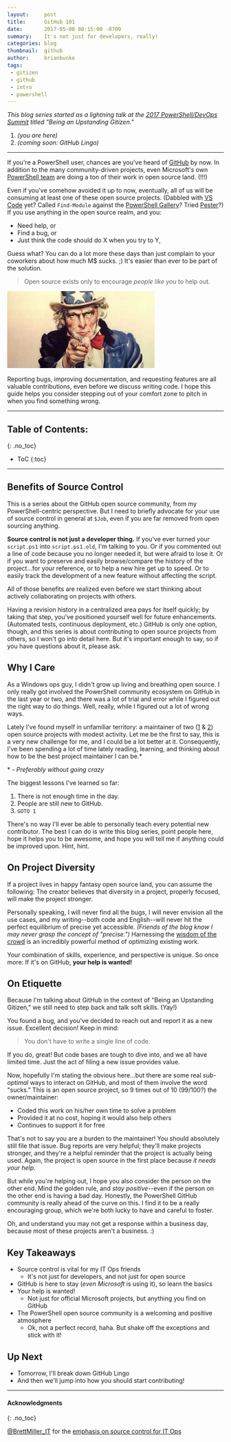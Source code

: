 ```yaml
---
layout:     post
title:      GitHub 101
date:       2017-05-08 08:15:00 -0700
summary:    It's not just for developers, really!
categories: blog
thumbnail:  github
author:     brianbunke
tags:
 - gitizen
 - github
 - intro
 - powershell
---
```


_This blog series started as a lightning talk at the [2017 PowerShell/DevOps Summit] titled "Being an Upstanding Gitizen."_

1. _(you are here)_
2. _(coming soon: GitHub Lingo)_

---

If you're a PowerShell user, chances are you've heard of [GitHub] by now. In addition to the many community-driven projects, even Microsoft's own [PowerShell team] are doing a ton of their work in open source land. (!!!)

Even if you've somehow avoided it up to now, eventually, all of us will be consuming at least one of these open source projects. (Dabbled with [VS Code] yet? Called `Find-Module` against the [PowerShell Gallery]? Tried [Pester]?) If you use anything in the open source realm, and you:

- Need help, or
- Find a bug, or
- Just think the code should do X when you try to Y,

Guess what? You can do a lot more these days than just complain to your coworkers about how much M$ sucks. ;) It's easier than ever to be part of the solution.

> Open source exists only to encourage _people like you_ to help out.

![Uncle Sam](/images/unclesam.jpg)

Reporting bugs, improving documentation, and requesting features are all valuable contributions, even before we discuss writing code. I hope this guide helps you consider stepping out of your comfort zone to pitch in when you find something wrong.

---

## Table of Contents:
{: .no_toc}

- ToC
{:toc}

---

## Benefits of Source Control

This is a series about the GitHub open source community, from my PowerShell-centric perspective. But I need to briefly advocate for your use of source control in general at `$Job`, even if you are far removed from open sourcing anything.

**Source control is not just a developer thing.** If you've ever turned your `script.ps1` into `script.ps1.old`, I'm talking to you. Or if you commented out a line of code because you no longer needed it, but were afraid to lose it. Or if you want to preserve and easily browse/compare the history of the project...for your reference, or to help a new hire get up to speed. Or to easily track the development of a new feature without affecting the script.

All of those benefits are realized even before we start thinking about actively collaborating on projects with others.

Having a revision history in a centralized area pays for itself quickly; by taking that step, you've positioned yourself well for future enhancements. (Automated tests, continuous deployment, etc.) GitHub is only one option, though, and this series is about contributing to open source projects from others, so I won't go into detail here. But it's important enough to say, so if you have questions about it, please ask.

## Why I Care

As a Windows ops guy, I didn't grow up living and breathing open source. I only really got involved the PowerShell community ecosystem on GitHub in the last year or two, and there was a lot of trial and error while I figured out the right way to do things. Well, really, while I figured out a lot of wrong ways.

Lately I've found myself in unfamiliar territory: a maintainer of two ([1] & [2]) open source projects with modest activity. Let me be the first to say, this is a very new challenge for me, and I could be a lot better at it. Consequently, I've been spending a lot of time lately reading, learning, and thinking about how to be the best project maintainer I can be.*

\* - _Preferably without going crazy_

The biggest lessons I've learned so far:

1. There is not enough time in the day.
2. People are still new to GitHub.
3. `GOTO 1`

There's no way I'll ever be able to personally teach every potential new contributor. The best I can do is write this blog series, point people here, hope it helps you to be awesome, and hope you will tell me if anything could be improved upon. Hint, hint.

## On Project Diversity

If a project lives in happy fantasy open source land, you can assume the following: The creator believes that diversity in a project, properly focused, will make the project stronger.

Personally speaking, I will never find all the bugs, I will never envision all the use cases, and my writing--both code and English--will never hit the perfect equilibrium of precise yet accessible. _(Friends of the blog know I may never grasp the concept of "precise.")_ Harnessing the [wisdom of the crowd] is an incredibly powerful method of optimizing existing work.

Your combination of skills, experience, and perspective is unique. So once more: If it's on GitHub, **your help is wanted!**

## On Etiquette

Because I'm talking about GitHub in the context of "Being an Upstanding Gitizen," we still need to step back and talk soft skills. (Yay!)

You found a bug, and you've decided to reach out and report it as a new issue. Excellent decision! Keep in mind:

> You don't have to write a single line of code.

If you do, great! But code bases are tough to dive into, and we all have limited time. Just the act of filing a new issue provides value.

Now, hopefully I'm stating the obvious here...but there are some real _sub-optimal_ ways to interact on GitHub, and most of them involve the word "sucks." This is an open source project, so 9 times out of 10 (99/100?) the owner/maintainer:

- Coded this work on his/her own time to solve a problem
- Provided it at no cost, hoping it would also help others
- Continues to support it for free

That's not to say you are a burden to the maintainer! You should absolutely still file that issue. Bug reports are very helpful; they'll make projects stronger, and they're a helpful reminder that the project is actually being used. Again, the project is open source in the first place because _it needs your help._

But while you're helping out, I hope you also consider the person on the other end. Mind the golden rule, and _stay positive_--even if the person on the other end is having a bad day. Honestly, the PowerShell GitHub community is really ahead of the curve on this. I find it to be a really encouraging group, which we're both lucky to have and careful to foster.

Oh, and understand you may not get a response within a business day, because most of these projects aren't a business. :)

## Key Takeaways

- Source control is vital for my IT Ops friends
  - It's not just for developers, and not just for open source
- GitHub is here to stay (_even Microsoft_ is using it), so learn the basics
- Your help is wanted!
  - Not just for official Microsoft projects, but anything you find on GitHub
- The PowerShell open source community is a welcoming and positive atmosphere
  - Ok, not a perfect record, haha. But shake off the exceptions and stick with it!

## Up Next

- Tomorrow, I'll break down GitHub Lingo
- And then we'll jump into how you should start contributing!

---

#### Acknowledgments
{: .no_toc}

[@BrettMiller_IT] for the [emphasis on source control for IT Ops]



[2017 PowerShell/DevOps Summit]: https://powershell.org/summit/

[GitHub]: https://github.com
[PowerShell team]: https://github.com/PowerShell
[VS Code]: https://github.com/Microsoft/vscode
[PowerShell Gallery]: https://github.com/PowerShell/PowerShellGet
[Pester]: https://github.com/pester/Pester

[1]: https://github.com/WahlNetwork/Vester
[2]: https://github.com/brianbunke/ConfluencePS
[wisdom of the crowd]: https://en.wikipedia.org/wiki/Wisdom_of_the_crowd

[@BrettMiller_IT]: https://twitter.com/BrettMiller_IT
[emphasis on source control for IT Ops]: https://twitter.com/BrettMiller_IT/status/859703914073116672
